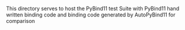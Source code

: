 This directory serves to host the PyBind11 test Suite
with PyBind11 hand written binding code and binding code
generated by AutoPyBind11 for comparison
